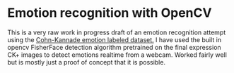 # Emotion recognition with OpenCV

This is a very raw work in progress draft of an emotion recognition attempt using the [Cohn-Kannade emotion labeled dataset.](http://www.consortium.ri.cmu.edu/ckagree/)
I have used the built in opencv FisherFace detection algorithm pretrained on the final expression CK+ images to detect emotions realtime from a webcam.
Worked fairly well but is mostly just a proof of concept that it is possible.
